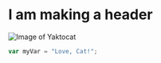 # I am making a header

![Image of Yaktocat](https://octodex.github.com/images/yaktocat.png)

``` javascript
var myVar = "Love, Cat!";
```
